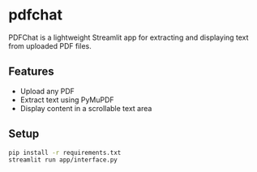 # pdfchat


PDFChat is a lightweight Streamlit app for extracting and displaying text from uploaded PDF files.

## Features
- Upload any PDF
- Extract text using PyMuPDF
- Display content in a scrollable text area

## Setup
```bash
pip install -r requirements.txt
streamlit run app/interface.py
